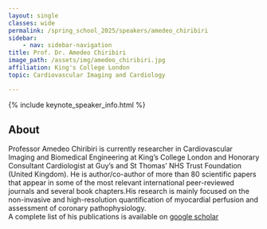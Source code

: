 ```yaml
---
layout: single
classes: wide
permalink: /spring_school_2025/speakers/amedeo_chiribiri
sidebar:
    - nav: sidebar-navigation
title: Prof. Dr. Amedeo Chiribiri
image_path: /assets/img/amedeo_chiribiri.jpg
affiliation: King's College London
topic: Cardiovascular Imaging and Cardiology

---
```


{% include keynote_speaker_info.html %}

## About

Professor Amedeo Chiribiri is currently researcher in Cardiovascular Imaging and Biomedical Engineering at King’s College London and Honorary Consultant Cardiologist at Guy’s and St Thomas’ NHS Trust Foundation (United Kingdom). He is author/co-author of more than 80 scientific papers that appear in some of the most relevant international peer-reviewed journals and several book chapters.His research is mainly focused on the non-invasive and high-resolution quantification of myocardial perfusion and assessment of coronary pathophysiology. <br> A complete list of his publications is available on <a href="https://scholar.google.com/scholar?hl=de&as_sdt=0%2C5&q=Professor+Amedeo+Chiribiri+&oq=chiribir">google scholar</a>
